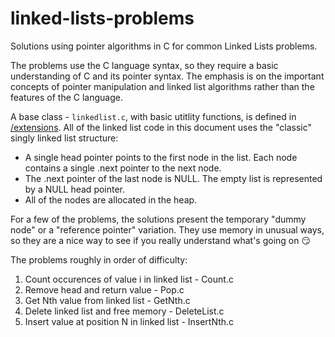 # linked-lists-problems
Solutions using pointer algorithms in C for common Linked Lists problems.

The problems use the C language syntax, so they require a basic understanding of C and
its pointer syntax. The emphasis is on the important concepts of pointer manipulation and
linked list algorithms rather than the features of the C language.

A base class - `linkedlist.c`, with basic utitlity functions, is defined in [/extensions](extensions). 
All of the linked list code in this document uses the "classic" singly linked list structure:
* A single head pointer points to the first node in the list. Each node contains a single
.next pointer to the next node. 
* The .next pointer of the last node is NULL. The
empty list is represented by a NULL head pointer. 
* All of the nodes are allocated in the
heap.

For a few of the problems, the solutions present the temporary "dummy node" or a "reference pointer" variation.
They use memory in unusual ways, so they are a nice way to see if you
really understand what's going on :smirk:

The problems roughly in order of difficulty:
1. Count occurences of value i in linked list - Count.c
2. Remove head and return value - Pop.c 
3. Get Nth value from linked list - GetNth.c
4. Delete linked list and free memory - DeleteList.c 
5. Insert value at position N in linked list - InsertNth.c




